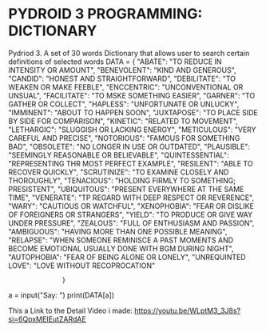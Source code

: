 # PYDROID 3 PROGRAMMING: DICTIONARY 
Pydriod 3. A set of 30 words Dictionary that allows user to search certain definitions of selected words
DATA = {
                 "ABATE": "TO REDUCE IN INTENSITY OR AMOUNT",
                 "BENEVOLENT": "KIND AND GENEROUS",
                 "CANDID": "HONEST AND STRAIGHTFORWARD",
                 "DEBILITATE": "TO WEAKEN OR MAKE FEEBLE",
                 "ENCCENTRIC": "UNCONVENTIONAL OR UNSUAL",
                 "FACILITATE": "TO MSKE SOMETHING EASIER",
                 "GARNER": "TO GATHER OR COLLECT",
                 "HAPLESS": "UNFORTUNATE OR UNLUCKY",
                 "IMMINENT": "ABOUT TO HAPPEN SOON",
                 "JUXTAPOSE": "TO PLACE SIDE BY SIDE FOR COMPARISON",
                 "KINETIC": "RELATED TO MOVEMENT",
                 "LETHARGIC": "SLUGGISH OR LACKING ENERGY",
                 "METICULOUS": "VERY CAREFUL AND PRECISE",
                 "NOTORIOUS": "FAMOUS FOR SOMETHING BAD",
                 "OBSOLETE": "NO LONGER IN USE OR OUTDATED",
                 "PLAUSIBLE": "SEEMINGLY REASONABLE OR BELIEVABLE",
                 "QUINTESSENTIAL": "REPRESENTING THR MOST PERFECT EXAMPLE",
                 "RESILENT": "ABLE TO RECOVER QUICKLY",
                 "SCRUTINIZE": "TO EXAMINE CLOSELY AND THOROUGHLY",
                 "TENACIOUS": "HOLDING FIRMLY TO SOMETHING; PRESISTENT",
                 "UBIQUITOUS": "PRESENT EVERYWHERE AT THE SAME TIME",
                 "VENERATE": "TP REGARD WITH DEEP RESPECT OR REVERENCE",
                 "WARY": "CAUTIOUS OR WATCHFUL",
                 "XENOPHOBIA": "FEAR OR DISLIKE OF FOREIGNERS OR STRANGERS",
                 "YIELD": "TO PRODUCE OR GIVE WAY UNDER PRESSURE",
                 "ZEALOUS": "FULL OF ENTHUSIASM AND PASSION",
                 "AMBIGUOUS": "HAVING MORE THAN ONE POSSIBLE MEANING",
                 "RELAPSE": "WHEN SOMEONE REMINISCE A PAST MOMENTS AND BECOME EMOTIONAL USUALLY DONE WITH BGM DURING NIGHT",
                 "AUTOPHOBIA": "FEAR OF BEING ALONE OR LONELY",
                 "UNREQUINTED LOVE": "LOVE WITHOUT RECOPROCATION"
        
                   }
a = input("Say: ")
print(DATA[a])    

 This a Link to the Detail Video i made:
 https://youtu.be/WLptM3_3J8s?si=6QpxMEIEutZARdAE
